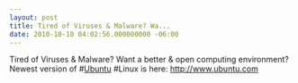```yaml
---
layout: post
title: Tired of Viruses & Malware? Wa...
date: 2010-10-10 04:02:56.000000000 -06:00
---
```

Tired of Viruses &amp; Malware? Want a better &amp; open computing environment? Newest version of #<a href="http://search.twitter.com/search?q=%23Ubuntu" class="aktt_hashtag">Ubuntu</a> #Linux is here: <a href="http://www.ubuntu.com" rel="nofollow">http://www.ubuntu.com</a>
